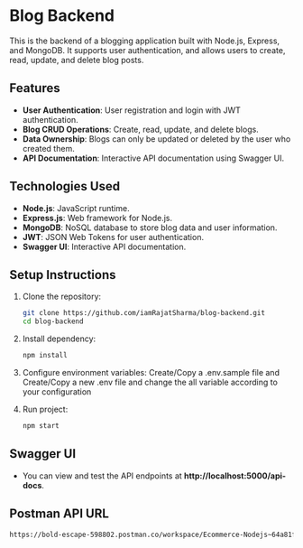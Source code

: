 # Blog Backend

This is the backend of a blogging application built with Node.js, Express, and MongoDB. It supports user authentication, and allows users to create, read, update, and delete blog posts.

## Features

- **User Authentication**: User registration and login with JWT authentication.
- **Blog CRUD Operations**: Create, read, update, and delete blogs.
- **Data Ownership**: Blogs can only be updated or deleted by the user who created them.
- **API Documentation**: Interactive API documentation using Swagger UI.

## Technologies Used

- **Node.js**: JavaScript runtime.
- **Express.js**: Web framework for Node.js.
- **MongoDB**: NoSQL database to store blog data and user information.
- **JWT**: JSON Web Tokens for user authentication.
- **Swagger UI**: Interactive API documentation.

## Setup Instructions

1. Clone the repository:

   ```bash
   git clone https://github.com/iamRajatSharma/blog-backend.git
   cd blog-backend

   ```

2. Install dependency:

   ```bash
   npm install

   ```

3. Configure environment variables: Create/Copy a .env.sample file and Create/Copy a new .env file and change the all variable according to your configuration

4. Run project:
   ```bash
   npm start
   ```

## Swagger UI

- You can view and test the API endpoints at **http://localhost:5000/api-docs**.

## Postman API URL

```bash
https://bold-escape-598802.postman.co/workspace/Ecommerce-Nodejs~64a81f14-525f-456b-b828-64aa972a8cc9/collection/13315246-0340a6c1-9548-44f2-ad70-69dbf817366a?action=share&creator=13315246
```
